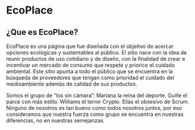 <h1>EcoPlace</h1>

<h2>¿Que es EcoPlace?</h2>

<p>EcoPlace es una página que fue diseñada con el objetivo de acercar opciones ecológicas y sustentables al público. El sitio nace con la idea de reunir productos de uso cotidiano y de diseño, con la finalidad de crear e incentivar un mercado de consumo que respete y priorice el cuidado ambiental.
Este sitio apunta a todo el público que se encuentra en la búsqueda de proveedores que tengan como prioridad el cuidado del medioambiente además de calidad de sus productos.</p>

Somos el grupo de “los sin cámara”:
Mariana la reina del deporte.
Guille el parce con más estilo.
Williams el terror Crypto.
Elías el obsesivo de Scrum.
Ninguno de nosotros es tan bueno como todos nosotros juntos, por eso consideramos que nuestra fuerza como grupo se encuentra en nuestras diferencias, no en nuestras semejanzas.


